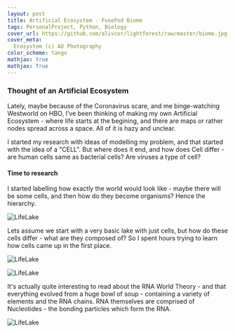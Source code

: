 ```yaml
---
layout: post
title: Artificial Ecosystem - FusePod Biome
tags: PersonalProject, Python, Biology
cover_url: https://github.com/alivcor/lightforest/raw/master/biome.jpg
cover_meta: 
  Ecosystem (c) AD Photography
color_scheme: tango
mathjax: true
mathjax: True
---
```

<style TYPE="text/css">
code.has-jax {font: inherit; font-size: 100%; background: inherit; border: inherit;}
</style>
<script type="text/x-mathjax-config">
MathJax.Hub.Config({
    tex2jax: {
        inlineMath: [['$','$']],
        skipTags: ['script', 'noscript', 'style', 'textarea', 'pre'] // removed 'code' entry
    }
});
MathJax.Hub.Queue(function() {
    var all = MathJax.Hub.getAllJax(), i;
    for(i = 0; i < all.length; i += 1) {
        all[i].SourceElement().parentNode.className += ' has-jax';
    }
});
</script>
<script type="text/javascript" src="https://cdnjs.cloudflare.com/ajax/libs/mathjax/2.7.4/MathJax.js?config=TeX-AMS_HTML-full"></script>

### Thought of an Artificial Ecosystem

Lately, maybe because of the Coronavirus scare, and me binge-watching Westworld on HBO, I've been thinking of making my own Artificial Ecosystem - where life starts at the begining, and there are maps or rather nodes spread across a space. All of it is hazy and unclear.

I started my research with ideas of modelling my problem, and that started with the idea of a "CELL". But where does it end, and how does Cell differ - are human cells same as bacterial cells? Are viruses a type of cell?

#### Time to research

I started labelling how exactly the world would look like - maybe there will be some cells, and then how do they become organisms? Hence the hierarchy.

![LifeLake]("https://github.com/alivcor/lightforest/raw/master/lifelake_1.jpg")

Lets assume we start with a very basic lake with just cells, but how do these cells differ - what are they composed of? So I spent hours trying to learn how cells came up in the first place. 

![LifeLake]("https://github.com/alivcor/lightforest/raw/master/lifelake_2.jpg")

![LifeLake]("https://github.com/alivcor/lightforest/raw/master/lifelake_3.jpg")

It's actually quite interesting to read about the RNA World Theory - and that everything evolved from a huge bowl of soup - containing a variety of elements and the RNA chains. RNA themselves are comprised of Nucleotides - the bonding particles which form the RNA.


![LifeLake]("https://github.com/alivcor/lightforest/raw/master/lifelake_4.jpg")


